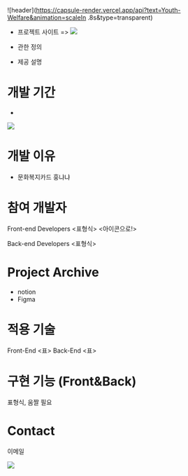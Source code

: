 ![header](https://capsule-render.vercel.app/api?text=Youth-Welfare&animation=scaleIn .8s&type=transparent)


- 프로젝트 사이트 => <a href = "https://ywc.youthwelfare.kr/"><img src="https://img.shields.io/badge/Youth Welfare-blue?style=flat-square&logo=&logoColor=white"/></a>

- 관한 정의
- 제공 설명

# 개발 기간

-
<img src="http://mazandi.herokuapp.com/api?handle=nyongone&theme=cold"/>

# 개발 이유

 - 문화복지카드 훙냐냐

# 참여 개발자

Front-end Developers
<표형식>
<아이콘으로!>

Back-end Developers
<표형식>

# Project Archive

- notion
- Figma

# 적용 기술

Front-End
<표>
Back-End
<표>

# 구현 기능 (Front&Back)

표형식, 움짤 필요

# Contact

이메일

<img src="https://hits.seeyoufarm.com/api/count/incr/badge.svg?url=https%3A%2F%2Fgithub.com%2Fseondal&count_bg=%20202020&title_bg=%20202020&icon=checkmarx.svg&icon_color=%23F8F8F8&title=View&edge_flat=true)"/>


